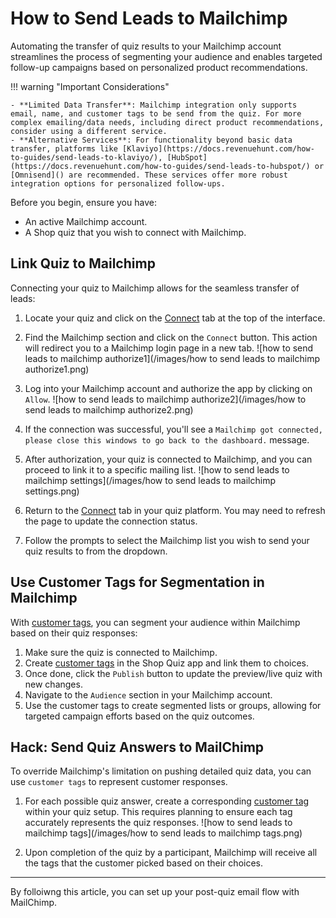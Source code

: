 # How to Send Leads to Mailchimp

Automating the transfer of quiz results to your Mailchimp account streamlines the process of segmenting your audience and enables targeted follow-up campaigns based on personalized product recommendations. 

!!! warning "Important Considerations"

    - **Limited Data Transfer**: Mailchimp integration only supports email, name, and customer tags to be send from the quiz. For more complex emailing/data needs, including direct product recommendations, consider using a different service.
    - **Alternative Services**: For functionality beyond basic data transfer, platforms like [Klaviyo](https://docs.revenuehunt.com/how-to-guides/send-leads-to-klaviyo/), [HubSpot](https://docs.revenuehunt.com/how-to-guides/send-leads-to-hubspot/) or [Omnisend]() are recommended. These services offer more robust integration options for personalized follow-ups.

Before you begin, ensure you have:

- An active Mailchimp account.
- A Shop quiz that you wish to connect with Mailchimp.

## Link Quiz to Mailchimp

Connecting your quiz to Mailchimp allows for the seamless transfer of leads:

1. Locate your quiz and click on the [Connect](https://docs.revenuehunt.com/reference/quiz-builder/#connect) tab at the top of the interface.
2. Find the Mailchimp section and click on the `Connect` button. This action will redirect you to a Mailchimp login page in a new tab.
    ![how to send leads to mailchimp authorize1](/images/how to send leads to mailchimp authorize1.png)

3. Log into your Mailchimp account and authorize the app by clicking on `Allow`.
    ![how to send leads to mailchimp authorize2](/images/how to send leads to mailchimp authorize2.png)

4. If the connection was successful, you'll see a `Mailchimp got connected, please close this windows to go back to the dashboard.` message.
4. After authorization, your quiz is connected to Mailchimp, and you can proceed to link it to a specific mailing list.
    ![how to send leads to mailchimp settings](/images/how to send leads to mailchimp settings.png)

5. Return to the [Connect](https://docs.revenuehunt.com/reference/quiz-builder/#connect) tab in your quiz platform. You may need to refresh the page to update the connection status.
6. Follow the prompts to select the Mailchimp list you wish to send your quiz results to from the dropdown.

## Use Customer Tags for Segmentation in Mailchimp

With [customer tags](https://docs.revenuehunt.com/reference/quiz-builder/#customer-tags), you can segment your audience within Mailchimp based on their quiz responses:

1. Make sure the quiz is connected to Mailchimp. 
2. Create [customer tags](https://docs.revenuehunt.com/reference/quiz-builder/#customer-tags) in the Shop Quiz app and link them to choices.
3. Once done, click the `Publish` button to update the preview/live quiz with new changes.
4. Navigate to the `Audience` section in your Mailchimp account.
5. Use the customer tags to create segmented lists or groups, allowing for targeted campaign efforts based on the quiz outcomes.

## Hack: Send Quiz Answers to MailChimp

To override Mailchimp's limitation on pushing detailed quiz data, you can use `customer tags` to represent customer responses.

1. For each possible quiz answer, create a corresponding [customer tag](https://docs.revenuehunt.com/reference/quiz-builder/#customer-tags) within your quiz setup. This requires planning to ensure each tag accurately represents the quiz responses.
    ![how to send leads to mailchimp tags](/images/how to send leads to mailchimp tags.png)

2. Upon completion of the quiz by a participant, Mailchimp will receive all the tags that the customer picked based on their choices.

---
By folloiwng this article, you can set up your post-quiz email flow with MailChimp.

